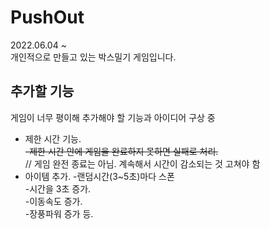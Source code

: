 # PushOut
2022.06.04 ~ </br>
개인적으로 만들고 있는 박스밀기 게임입니다. 

## 추가할 기능
게임이 너무 평이해 추가해야 할 기능과 아이디어 구상 중</br>
  * 제한 시간 기능.
	<del><br>-제한 시간 안에 게임을 완료하지 못하면 실패로 처리.</br></del> 
	// 게임 완전 종료는 아님. 계속해서 시간이 감소되는 것 고쳐야 함
  * 아이템 추가.
	-랜덤시간(3~5초)마다 스폰</br>
		-시간을 3초 증가.</br>
		-이동속도 증가.</br></del>
		-장풍파워 증가 등.</br>
